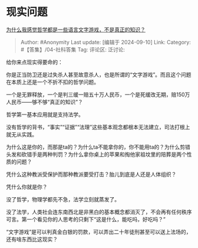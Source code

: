 # 现实问题
[为什么我感觉哲学都是一些语言文字游戏，不是真正的知识？](https://www.zhihu.com/question/632072863/answer/3620849122)

> Author: #Anonymity
> Last update: [编辑于 2024-09-10]
> Link:
> Category: #【答集】/04-社科答集 
> Tag: 
> 评论区:
> 泛讨论:

给你来点现实得要命的：

你是正当防卫还是过失杀人甚至故意杀人，也是所谓的“文字游戏”。而且这个问题在本质上还是一个不折不扣的哲学问题。

一个是无罪释放，一个是判三缓一赔五十万人民币，一个是死缓改无期，赔150万人民币——够不够“真正的知识”？

哲学第一基本应用就是支持法学。

没有哲学的背书，“事实”“证据”“法理”这些基本观念都根本无法建立，司法打根上就无从实践。

为什么这是你的，而那是ta的？为什么ta不能拿你的，你不能用ta的？为什么剪错头发和砍错手是两种判罚？为什么拿你桌上的苹果和掏他家祖坟里的陪葬是两个性质的问题？

凭什么这种教派受保护而那种教派要受打击？胎儿到底是人还是人体组织？

凭什么你就是你？

没了哲学，物理学都先不急，法学立刻就蒸发了。

没了法学，人类社会连东南西北是非黑白的基本概念都消灭了，不会再有任何秩序可言。第一个看见你的人思考的只剩下“这是什么，能吃吗，好吃吗？”

“文字游戏”是可以判真金白银的罚款，可以弄出二十年徒刑甚至可以送上法场的，还有啥东西比这现实？